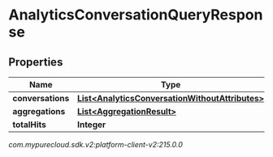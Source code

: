 # AnalyticsConversationQueryResponse


## Properties

| Name | Type | Description | Notes |
| ------------ | ------------- | ------------- | ------------- |
| **conversations** | [**List&lt;AnalyticsConversationWithoutAttributes&gt;**](AnalyticsConversationWithoutAttributes) |  |  [optional] |
| **aggregations** | [**List&lt;AggregationResult&gt;**](AggregationResult) |  |  [optional] |
| **totalHits** | **Integer** |  |  [optional] |




_com.mypurecloud.sdk.v2:platform-client-v2:215.0.0_
